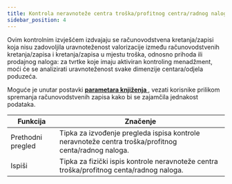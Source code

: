 ```yaml
---
title: Kontrola neravnoteže centra troška/profitnog centra/radnog naloga 
sidebar_position: 4
---
```


Ovim kontrolnim izvješćem izdvajaju se računovodstvena kretanja/zapisi koja nisu zadovoljila uravnoteženost valorizacije između računovodstvenih kretanja/zapisa i kretanja/zapisa u mjestu troška, odnosno prihoda ili prodajnog naloga: za tvrtke koje imaju aktiviran kontroling menadžment, moći će se analizirati uravnoteženost svake dimenzije centara/odjela poduzeća.  

Moguće je unutar postavki **[parametara knjiženja ](/docs/configurations/tables/finance/ledger-records-templates/insert-ledger-records-templates)**, vezati korisnike prilikom spremanja računovodstvenih zapisa kako bi se zajamčila jednakost podataka.  

| Funkcija | Značenje |
| --- | --- |
| Prethodni pregled | Tipka za izvođenje pregleda ispisa kontrole neravnoteže centra troška/profitnog centa/radnog naloga. |
| Ispiši | Tipka za fizički ispis kontrole neravnoteže centra troška/profitnog centa/radnog naloga. |






